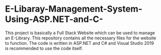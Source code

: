 # E-Libaray-Management-System-Using-ASP.NET-and-C-
This project is basically a Full Stack Website which can be used to manage an E-Library. This repository contains all the necessary files for the website to function. The code is written in ASP.NET and C# and Visual Studio 2019 is recommended to use the code itself.
